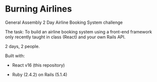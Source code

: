 # Burning Airlines

General Assembly 2 Day Airline Booking System challenge


The task: To build an airline booking system using a front-end framework only recently taught in class (React) and your own Rails API.

2 days, 2 people.

Built with:

- React v16 (this repository)

- Ruby (2.4.2) on Rails (5.1.4)
